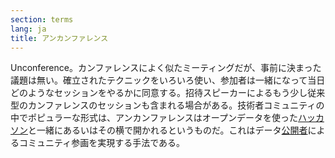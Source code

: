 ```yaml
---
section: terms
lang: ja
title: アンカンファレンス
---
```


Unconference。カンファレンスによく似たミーティングだが、事前に決まった議題は無い。確立されたテクニックをいろいろ使い、参加者は一緒になって当日どのようなセッションをやるかに同意する。招待スピーカーによるもう少し従来型のカンファレンスのセッションも含まれる場合がある。技術者コミュニティの中でポピュラーな形式は、アンカンファレンスはオープンデータを使った[ハッカソン](/glossary/ja/terms/hackathon/)と一緒にあるいはその横で開かれるというものだ。これはデータ[公開者](/glossary/ja/terms/publisher)によるコミュニティ参画を実現する手法である。
